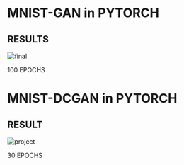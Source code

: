 # MNIST-GAN in PYTORCH
## RESULTS

![final](https://user-images.githubusercontent.com/48057022/68598461-dca31d80-04c4-11ea-85ee-74892314c93c.gif)

100 EPOCHS

# MNIST-DCGAN in PYTORCH
## RESULT

![project](https://user-images.githubusercontent.com/48057022/68599041-dd887f00-04c5-11ea-925b-d00ff5785ce2.gif)

30 EPOCHS

